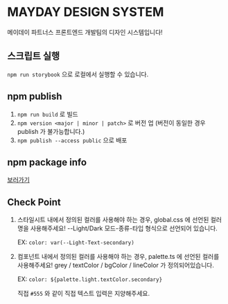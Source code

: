 # MAYDAY DESIGN SYSTEM

메이데이 파트너스 프론트엔드 개발팀의 디자인 시스템입니다!

## 스크립트 실행

`npm run storybook` 으로 로컬에서 실행할 수 있습니다.

## npm publish

1. `npm run build` 로 빌드
2. `npm version <major | minor | patch>` 로 버전 업 (버전이 동일한 경우 publish 가 불가능합니다.)
3. `npm publish --access public` 으로 배포

## npm package info

[보러가기](https://www.npmjs.com/package/@maydaydevteam/yeeeyes-design)

## Check Point

1. 스타일시트 내에서 정의된 컬러를 사용해야 하는 경우, global.css 에 선언된 컬러명을 사용해주세요! --Light/Dark 모드-종류-타입 형식으로 선언되어 있습니다.

   EX: `color: var(--Light-Text-secondary)`

2. 컴포넌트 내에서 정의된 컬러를 사용해야 하는 경우, palette.ts 에 선언된 컬러를 사용해주세요! grey / textColor / bgColor / lineColor 가 정의되어있습니다.

   EX: `color: ${palette.light.textColor.secondary}`

   직접 `#555` 와 같이 직접 텍스트 입력은 지양해주세요.
